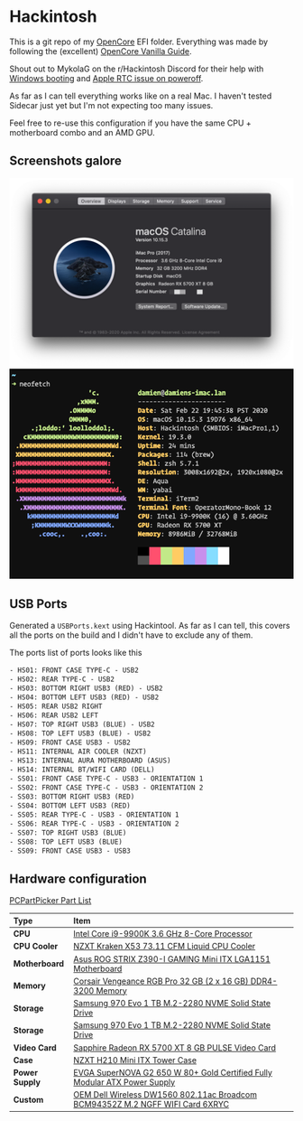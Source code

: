 # Hackintosh

This is a git repo of my [OpenCore](https://github.com/acidanthera/OpenCorePkg) EFI folder.
Everything was made by following the (excellent) [OpenCore Vanilla Guide](https://khronokernel.github.io/Opencore-Vanilla-Desktop-Guide/).

Shout out to MykolaG on the r/Hackintosh Discord for their help with [Windows booting](https://github.com/eramdam/hackintosh/commit/d15d29f647c305db44c1188222cbd3f53f172deb) and [Apple RTC issue on poweroff](https://github.com/eramdam/hackintosh/commit/c1922b0f254289a8ac59ce65211f1624583b1a4e). 

As far as I can tell everything works like on a real Mac. I haven't tested Sidecar just yet but I'm not expecting too many issues.

Feel free to re-use this configuration if you have the same CPU + motherboard combo and an AMD GPU. 

## Screenshots galore

![](meta/about-mac-screenshot.png)
![](meta/neofetch-screenshot.png)

## USB Ports

Generated a `USBPorts.kext` using Hackintool. As far as I can tell, this covers all the ports on the build and I didn't have to exclude any of them.

The ports list of ports looks like this

```
- HS01: FRONT CASE TYPE-C - USB2
- HS02: REAR TYPE-C - USB2
- HS03: BOTTOM RIGHT USB3 (RED) - USB2
- HS04: BOTTOM LEFT USB3 (RED) - USB2
- HS05: REAR USB2 RIGHT
- HS06: REAR USB2 LEFT
- HS07: TOP RIGHT USB3 (BLUE) - USB2
- HS08: TOP LEFT USB3 (BLUE) - USB2
- HS09: FRONT CASE USB3 - USB2
- HS11: INTERNAL AIR COOLER (NZXT)
- HS13: INTERNAL AURA MOTHERBOARD (ASUS)
- HS14: INTERNAL BT/WIFI CARD (DELL)
- SS01: FRONT CASE TYPE-C - USB3 - ORIENTATION 1
- SS02: FRONT CASE TYPE-C - USB3 - ORIENTATION 2
- SS03: BOTTOM RIGHT USB3 (RED)
- SS04: BOTTOM LEFT USB3 (RED)
- SS05: REAR TYPE-C - USB3 - ORIENTATION 1
- SS06: REAR TYPE-C - USB3 - ORIENTATION 2
- SS07: TOP RIGHT USB3 (BLUE)
- SS08: TOP LEFT USB3 (BLUE)
- SS09: FRONT CASE USB3 - USB3
```



## Hardware configuration

[PCPartPicker Part List](https://pcpartpicker.com/list/cqKD7T)

Type|Item
:----|:----
**CPU** | [Intel Core i9-9900K 3.6 GHz 8-Core Processor](https://pcpartpicker.com/product/jHZFf7/intel-core-i9-9900k-36ghz-8-core-processor-bx80684i99900k)
**CPU Cooler** | [NZXT Kraken X53 73.11 CFM Liquid CPU Cooler](https://pcpartpicker.com/product/PVfFf7/nzxt-kraken-x53-7311-cfm-liquid-cpu-cooler-rl-krx53-01)
**Motherboard** | [Asus ROG STRIX Z390-I GAMING Mini ITX LGA1151 Motherboard](https://pcpartpicker.com/product/Tmprxr/asus-rog-strix-z390-i-gaming-mini-itx-lga1151-motherboard-rog-strix-z390-i-gaming)
**Memory** | [Corsair Vengeance RGB Pro 32 GB (2 x 16 GB) DDR4-3200 Memory](https://pcpartpicker.com/product/L7qhP6/corsair-vengeance-rgb-pro-32gb-2-x-16gb-ddr4-3200-memory-cmw32gx4m2c3200c16w)
**Storage** | [Samsung 970 Evo 1 TB M.2-2280 NVME Solid State Drive](https://pcpartpicker.com/product/JLdxFT/samsung-970-evo-10tb-m2-2280-solid-state-drive-mz-v7e1t0baw)
**Storage** | [Samsung 970 Evo 1 TB M.2-2280 NVME Solid State Drive](https://pcpartpicker.com/product/JLdxFT/samsung-970-evo-10tb-m2-2280-solid-state-drive-mz-v7e1t0baw)
**Video Card** | [Sapphire Radeon RX 5700 XT 8 GB PULSE Video Card](https://pcpartpicker.com/product/3YTzK8/sapphire-radeon-rx-5700-xt-8-gb-pulse-video-card-11293-01-20g)
**Case** | [NZXT H210 Mini ITX Tower Case](https://pcpartpicker.com/product/x7hmP6/nzxt-h210-mini-itx-tower-case-ca-h210b-w1)
**Power Supply** | [EVGA SuperNOVA G2 650 W 80+ Gold Certified Fully Modular ATX Power Supply](https://pcpartpicker.com/product/9q4NnQ/evga-power-supply-220g20650y1)
**Custom** | [OEM Dell Wireless DW1560 802.11ac Broadcom BCM94352Z M.2 NGFF WIFI Card 6XRYC](https://pcpartpicker.com/product/fM4NnQ/oem-dell-wireless-dw1560-80211ac-broadcom-bcm94352z-m2-ngff-wifi-card-6xryc)
 
